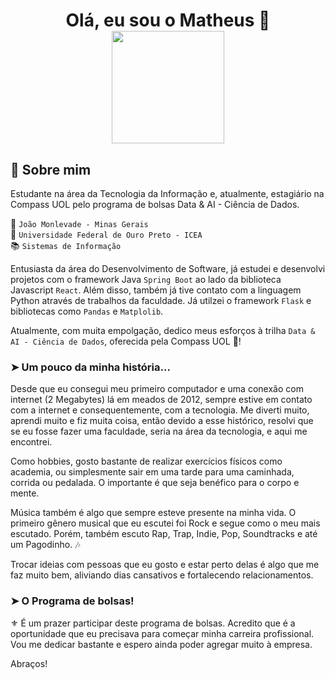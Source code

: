 <h1 align="center">
    <strong>Olá, eu sou o Matheus</strong> 👋  
    <br>
    <img src="./picture_matsa.png" width="180">
</h1>


## 👤 Sobre mim
Estudante na área da Tecnologia da Informação e, atualmente, estagiário na Compass UOL pelo programa de bolsas Data & AI - Ciência de Dados.

📍 `João Monlevade - Minas Gerais`
<br>
🏫 `Universidade Federal de Ouro Preto - ICEA` 
<br>
📚 `Sistemas de Informação`

Entusiasta da área do Desenvolvimento de Software, já estudei e desenvolvi projetos com o framework Java `Spring Boot` ao lado da biblioteca Javascript `React`. Além disso, também já tive contato com a linguagem Python através de trabalhos da faculdade. Já utilzei o framework `Flask` e bibliotecas como `Pandas` e `Matplolib`.<br>

Atualmente, com muita empolgação, dedico meus esforços à trilha `Data & AI - Ciência de Dados`, oferecida pela Compass UOL 🤖! <br>

### ➤ Um pouco da minha história...
Desde que eu consegui meu primeiro computador e uma conexão com internet (2 Megabytes) lá em meados de 2012, sempre estive em contato com a internet e consequentemente, com a tecnologia. Me diverti muito, aprendi muito e fiz muita coisa, então devido a esse histórico, resolvi que se eu fosse fazer uma faculdade, seria na área da tecnologia, e aqui me encontrei.

Como hobbies, gosto bastante de realizar exercícios físicos como academia, ou simplesmente sair em uma tarde para uma caminhada, corrida ou pedalada. O importante é que seja benéfico para o corpo e mente.

Música também é algo que sempre esteve presente na minha vida. O primeiro gênero musical que eu escutei foi Rock e segue como o meu mais escutado. Porém, também escuto Rap, Trap, Indie, Pop, Soundtracks e até um Pagodinho. 🎶

Trocar ideias com pessoas que eu gosto e estar perto delas é algo que me faz muito bem, aliviando dias cansativos e fortalecendo relacionamentos.

### ➤ O Programa de bolsas!

⚜️ É um prazer participar deste programa de bolsas. Acredito que é a oportunidade que eu precisava para começar minha carreira profissional. Vou me dedicar bastante e espero ainda poder agregar muito à empresa.

Abraços!

 




